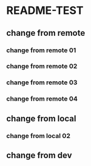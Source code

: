 # README-TEST
## change from remote
### change from remote 01
### change from remote 02
### change from remote 03
### change from remote 04
## change from local
### change from local 02
## change from dev
